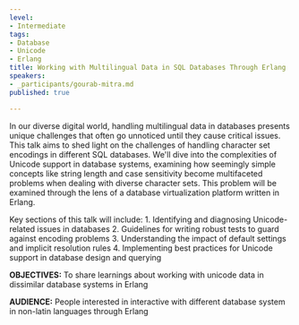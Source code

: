 ```yaml
---
level:
- Intermediate
tags:
- Database
- Unicode
- Erlang
title: Working with Multilingual Data in SQL Databases Through Erlang
speakers:
- _participants/gourab-mitra.md
published: true

---
```

In our diverse digital world, handling multilingual data in databases presents unique challenges that often go unnoticed until they cause critical issues. This talk aims to shed light on the challenges of handling character set encodings in different SQL databases. We'll dive into the complexities of Unicode support in database systems, examining how seemingly simple concepts like string length and case sensitivity become multifaceted problems when dealing with diverse character sets. This problem will be examined through the lens of a database virtualization platform written in Erlang.

Key sections of this talk will include:
    1. Identifying and diagnosing Unicode-related issues in databases
    2. Guidelines for writing robust tests to guard against encoding problems
    3. Understanding the impact of default settings and implicit resolution rules
    4. Implementing best practices for Unicode support in database design and querying

**OBJECTIVES:**
To share learnings about working with unicode data in dissimilar database systems in Erlang

**AUDIENCE:**
People interested in interactive with different database system in non-latin languages through Erlang
